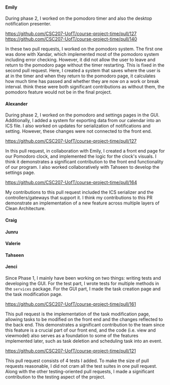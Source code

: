 #### Emily
During phase 2, I worked on the pomodoro timer and also the desktop notification presenter.

https://github.com/CSC207-UofT/course-project-time/pull/127
https://github.com/CSC207-UofT/course-project-time/pull/140

In these two pull requests, I worked on the pomodoro system. 
The first one was done with Xandar, which implemented most of the pomodoro system including error checking. However, it did not allow the user to leave and return to the pomodoro page without the timer restarting. This is fixed in the second pull request. Here, I created a system that saves where the user is at in the timer and when they return
to the pomodoro page, it calculates how much time has passed and whether they are now on a work or break interval. think these were both significant contributions as without them, the pomodoro feature would not be in the final project.

#### Alexander

During phase 2, I worked on the pomodoro and settings pages in the GUI. Additionally, I added a system for exporting data from our calendar into an ICS file. I also worked on updates for serialization of notifications and setting. However, these changes were not connected to the front end.

https://github.com/CSC207-UofT/course-project-time/pull/127

In this pull request, in collaboration with Emily, I created a front end page for our Pomodoro clock, and implemented the logic for the clock's visuals. I think it demonstrates a significant contribution to the front end functionality of our program. I also worked collaboratively with Tahseen to develop the settings page.

https://github.com/CSC207-UofT/course-project-time/pull/164

My contributions to this pull request included the ICS serializer and the controllers/gateways that support it. I think my contributions to this PR demonstrate an implementation of a new feature across multiple layers of Clean Architecture.



#### Craig

#### Junru

#### Valerie

#### Tahseen

#### Jenci

Since Phase 1, I mainly have been working on two things: writing tests and developing the GUI. For the test part, 
I wrote tests for multiple methods in the `services` package. For the GUI part, I made the task creation page and the 
task modification page.

https://github.com/CSC207-UofT/course-project-time/pull/161

This pull request is the implementation of the task modification page, allowing tasks to be modified on the front end 
and the changes reflected to the back end. This demonstrates a significant contribution to the team since this feature 
is a crucial part of our front end, and the code (i.e. view and viewmodel) also serves as a foundation to some of the 
features implemented later, such as task deletion and scheduling task into an event.

https://github.com/CSC207-UofT/course-project-time/pull/121

This pull request consists of 4 tests I added. To make the size of pull requests reasonable, I did not cram all the 
test suites in one pull request. Along with the other testing-oriented pull requests, I made a significant contribution 
to the testing aspect of the project. 

